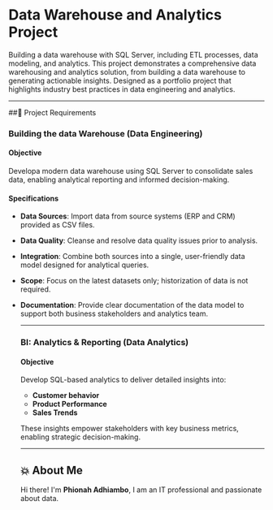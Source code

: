 # Data Warehouse and Analytics Project
Building a data warehouse with SQL Server, including ETL processes, data modeling, and analytics.
This project demonstrates a comprehensive data warehousing and analytics solution, from building a data warehouse to generating actionable insights. Designed as a portfolio project that highlights industry best practices in data engineering and analytics.

---

##🚀 Project Requirements

### Building the data Warehouse (Data Engineering)

#### Objective
Developa modern data warehouse using SQL Server to consolidate sales data, enabling analytical reporting and informed decision-making.

#### Specifications
- **Data Sources**: Import data from source systems (ERP and CRM) provided as CSV files.
- **Data Quality**: Cleanse and resolve data quality issues prior to analysis.
- **Integration**: Combine both sources into a single, user-friendly data model designed for analytical queries.
- **Scope**: Focus on the latest datasets only; historization of data is not required.
- **Documentation**: Provide clear documentation of the data model to support both business stakeholders and analytics team.

  ---

  ### BI: Analytics & Reporting (Data Analytics)

  #### Objective
  Develop SQL-based analytics to deliver detailed insights into:
  - **Customer behavior**
  - **Product Performance**
  - **Sales Trends**
 
  These insights empower stakeholders with key business metrics, enabling strategic decision-making.

  ---

  ## 💥 About Me

  Hi there! I'm **Phionah Adhiambo**, I am an IT professional and passionate about data.
    
